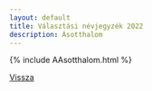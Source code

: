 ```yaml
---
layout: default
title: Választási névjegyzék 2022
description: Ásotthalom
---
```


{% include AAsotthalom.html %}

[Vissza](./)